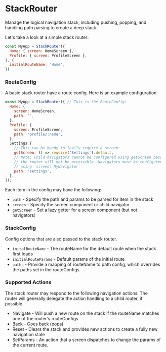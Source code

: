 # StackRouter

Manage the logical navigation stack, including pushing, popping, and handling path parsing to create a deep stack.

Let's take a look at a simple stack router:

```js
const MyApp = StackRouter({
  Home: { screen: HomeScreen },
  Profile: { screen: ProfileScreen },
}, {
  initialRouteName: 'Home',
})
```


### RouteConfig

A basic stack router have a route config. Here is an example configuration:

```js
const MyApp = StackRouter({ // This is the RouteConfig:
  Home: {
    screen: HomeScreen,
    path: '',
  },
  Profile: {
    screen: ProfileScreen,
    path: 'profile/:name',
  },
  Settings {
    // This can be handy to lazily require a screen:
    getScreen: () => require('Settings').default,
    // Note: Child navigators cannot be configured using getScreen because
    // the router will not be accessible. Navigators must be configured
    // using `screen: MyNavigator`
    path: 'settings',
  },
});
```

Each item in the config may have the following:

- `path` - Specify the path and params to be parsed for item in the stack
- `screen` - Specify the screen component or child navigator
- `getScreen` - Set a lazy getter for a screen component (but not navigators)


### StackConfig

Config options that are also passed to the stack router.

- `initalRouteName` - The routeName for the default route when the stack first loads
- `initialRouteParams` - Default params of the initial route
- `paths` - Provide a mapping of routeName to path config, which overrides the paths set in the routeConfigs.

### Supported Actions

The stack router may respond to the following navigation actions. The router will generally delegate the action handling to a child router, if possible.

- Navigate - Will push a new route on the stack if the routeName matches one of the router's routeConfigs
- Back - Goes back (pops)
- Reset - Clears the stack and provides new actions to create a fully new navigation state
- SetParams - An action that a screen dispatches to change the params of the current route.
